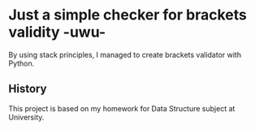 
# Just a simple checker for brackets validity -uwu-

By using stack principles, I managed to create brackets validator with Python.  



## History

This project is based on my homework for Data Structure subject at University.

